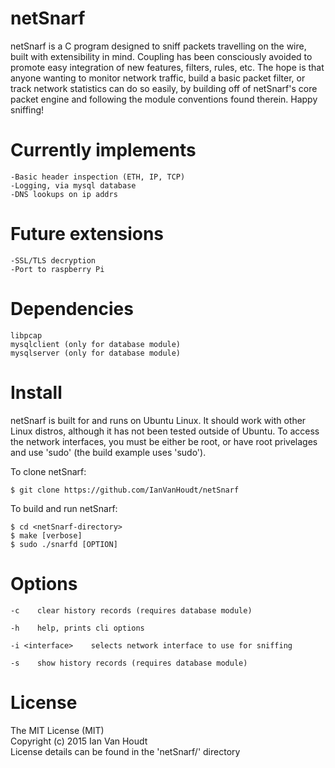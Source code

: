 # netSnarf
netSnarf is a C program designed to sniff packets travelling on the wire, built with extensibility in mind.  Coupling has been consciously avoided to promote easy integration of new features, filters, rules, etc.  The hope is that anyone wanting to monitor network traffic, build a basic packet filter, or track network statistics can do so easily, by building off of netSnarf's core packet engine and following the module conventions found therein.  Happy sniffing!

# Currently implements
	-Basic header inspection (ETH, IP, TCP)
	-Logging, via mysql database
	-DNS lookups on ip addrs

# Future extensions
	-SSL/TLS decryption
	-Port to raspberry Pi

# Dependencies
    libpcap
    mysqlclient (only for database module)
    mysqlserver (only for database module)

# Install
netSnarf is built for and runs on Ubuntu Linux.  It should work with other Linux distros, although it has not been tested outside of Ubuntu.
To access the network interfaces, you must be either be root, or have root privelages and use 'sudo' (the build example uses 'sudo').  

To clone netSnarf:<br />

    $ git clone https://github.com/IanVanHoudt/netSnarf

To build and run netSnarf:<br />

    $ cd <netSnarf-directory>
    $ make [verbose]
    $ sudo ./snarfd [OPTION]

# Options
    -c    clear history records (requires database module) 

    -h    help, prints cli options

    -i <interface>    selects network interface to use for sniffing

    -s    show history records (requires database module)

# License
The MIT License (MIT)<br />
Copyright (c) 2015 Ian Van Houdt<br />
License details can be found in the 'netSnarf/' directory<br />
